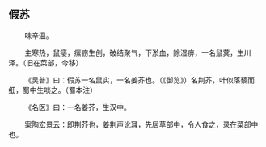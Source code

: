 ## 假苏
<p>&emsp;&emsp;
味辛温。
</p>
<p>&emsp;&emsp;
主寒热，鼠瘘，瘰疬生创，破结聚气，下淤血，除湿痹，一名鼠蓂，生川泽。（旧在菜部，今移）
</p>
<p>&emsp;&emsp;
《吴普》曰：假苏一名鼠实，一名姜芥也。（《御览》）名荆芥，叶似落藜而细，蜀中生啖之。（蜀本注）
</p>
<p>&emsp;&emsp;
《名医》曰：一名姜芥，生汉中。
</p>
<p>&emsp;&emsp;
案陶宏景云：即荆芥也，姜荆声讹耳，先居草部中，令人食之，录在菜部中也。
</p>











